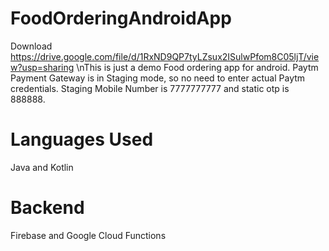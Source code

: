 # FoodOrderingAndroidApp
Download https://drive.google.com/file/d/1RxND9QP7tyLZsux2ISulwPfom8C05ljT/view?usp=sharing
\nThis is just a demo Food ordering app for android. 
Paytm Payment Gateway is in Staging mode, so no need to enter actual Paytm credentials. Staging Mobile Number is 7777777777 and static otp is 888888. 

# Languages Used
Java and Kotlin

# Backend
Firebase and Google Cloud Functions
